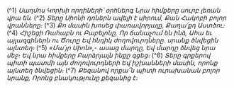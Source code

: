 
(^1) _Սաղմոս Կորխի որդիների՝ օրհներգ
Նրա հիմքերը սուրբ լեռան վրա են._
(^2) _Տերը Սիոնի դռներն ավելի է սիրում,
Քան Հակոբի բոլոր վրանները։_
(^3) _Քո մասին խոսեց փառավորյալը,
Քաղա՛քդ Աստծու։_
(^4) _Հիշեցի Ռահաբն ու Բաբելոնը,
Որ ճանաչում են ինձ,
Ահա եւ այլազգիներն ու Ծուրը
Եվ հնդիկ ժողովուրդները. սրանք ծնվեցին այնտեղ։_
(^5) _«Մա՛յր Սիոն»,- ասաց մարդը,
Եվ մարդը ծնվեց նրա մեջ։
Եվ նրա հիմքերը Բարձրյալն ինքը գցեց։_
(^6) _Տերը գրքերով պիտի պատմի այն ժողովուրդների
Եվ իշխանների մասին, որոնք այնտեղ ծնվեցին։_
(^7) _Քեզանով որքա՜ն պիտի ուրախանան բոլոր նրանք,
Որոնց բնակությունը քեզանից է։_

